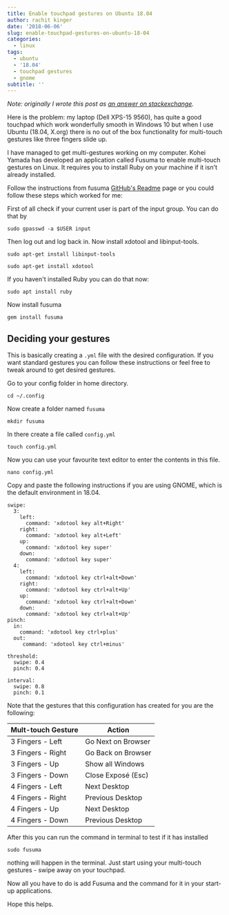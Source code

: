 ```yaml
---
title: Enable touchpad gestures on Ubuntu 18.04
author: rachit kinger
date: '2018-06-06'
slug: enable-touchpad-gestures-on-ubuntu-18-04
categories:
  - linux
tags:
  - ubuntu
  - '18.04'
  - touchpad gestures
  - gnome
subtitle: ''
---
```

_Note: originally I wrote this post as [an answer on stackexchange](https://askubuntu.com/a/1044184/783538)._  


Here is the problem: my laptop (Dell XPS-15 9560), has quite a good touchpad which work wonderfully smooth in Windows 10 but when I use Ubuntu (18.04, X.org) there is no out of the box functionality for multi-touch gestures like three fingers slide up.  

I have managed to get multi-gestures working on my computer. Kohei Yamada has developed an application called Fusuma to enable multi-touch gestures on Linux. It requires you to install Ruby on your machine if it isn't already installed. 

Follow the instructions from  fusuma [GitHub's Readme](https://github.com/iberianpig/fusuma/blob/master/README.md) page or you could follow these steps which worked for me:  

First of all check if your current user is part of the input group. You can do that by  

    sudo gpasswd -a $USER input  

Then log out and log back in. Now install xdotool and libinput-tools.  
    
    sudo apt-get install libinput-tools  

    sudo apt-get install xdotool  

If you haven't installed Ruby you can do that now:  

    sudo apt install ruby  

Now install fusuma  

    gem install fusuma  

## Deciding your gestures  

This is basically creating a `.yml` file with the desired configuration. If you want standard gestures you can follow these instructions or feel free to tweak around to get desired gestures.   

Go to your config folder in home directory.  

    cd ~/.config    

Now create a folder named `fusuma`  

    mkdir fusuma  

In there create a file called `config.yml`  

    touch config.yml   

Now you can use your favourite text editor to enter the contents in this file.   

    nano config.yml   

Copy and paste the following instructions if you are using GNOME, which is the default environment in 18.04.   

    swipe:
      3: 
        left: 
          command: 'xdotool key alt+Right'
        right: 
          command: 'xdotool key alt+Left'
        up: 
          command: 'xdotool key super'
        down: 
          command: 'xdotool key super'
      4:
        left: 
          command: 'xdotool key ctrl+alt+Down'
        right: 
          command: 'xdotool key ctrl+alt+Up'
        up: 
          command: 'xdotool key ctrl+alt+Down'
        down: 
          command: 'xdotool key ctrl+alt+Up'
    pinch:
      in:
        command: 'xdotool key ctrl+plus'
      out:
         command: 'xdotool key ctrl+minus'
    
    threshold:
      swipe: 0.4
      pinch: 0.4
    
    interval:
      swipe: 0.8
      pinch: 0.1


Note that the gestures that this configuration has created for you are the following:  

Mult-touch Gesture | Action |  
-------------------|--------|  
3 Fingers - Left | Go Next on Browser |  
3 Fingers - Right | 	Go Back on Browser |  
3 Fingers - Up	| Show all Windows|   
3 Fingers - Down | 	Close Exposé (Esc) |  
4 Fingers - Left | 	Next Desktop |  
4 Fingers - Right | 	Previous Desktop|   
4 Fingers - Up	 | Next Desktop|   
4 Fingers - Down	| Previous Desktop|  

After this you can run the command in terminal to test if it has installed  

    sudo fusuma  

nothing will happen in the terminal. Just start using your multi-touch gestures - swipe away on your touchpad.  

Now all you have to do is add Fusuma and the command for it in your start-up applications.  

Hope this helps.  

